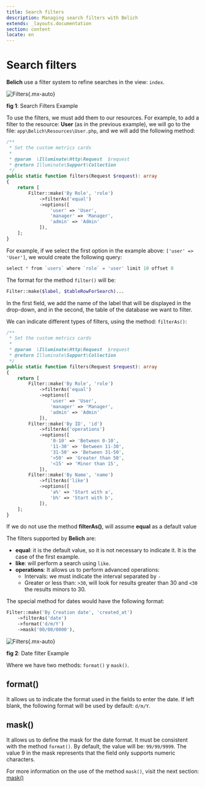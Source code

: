 ```yaml
---
title: Search filters
description: Managing search filters with Belich
extends: _layouts.documentation
section: content
locate: en
---
```


# Search filters

**Belich** use a filter system to refine searches in the view: `index`.

![Filters](../../../assets/images/filters.jpg){.mx-auto}
<div id="legend"><b>fig 1</b>: Search Filters Example</div>

To use the filters, we must add them to our resources. For example, to add a filter to the resource: **User** (as in the previous example), we will go to the file: `app\Belich\Resources\User.php`, and we will add the following method:

```php
/**
 * Set the custom metrics cards
 *
 * @param  \Illuminate\Http\Request  $request
 * @return Illuminate\Support\Collection
 */
public static function filters(Request $request): array
{
    return [
        Filter::make('By Role', 'role')
            ->filterAs('equal')
            ->options([
                'user' => 'User',
                'manager' => 'Manager',
                'admin' => 'Admin'
            ]),
    ];
}
```

For example, if we select the first option in the example above: `['user' => 'User']`, we would create the following query: 

```php 
select * from `users` where `role` = 'user' limit 10 offset 0
```

The format for the method `filter()` will be:

```php 
Filter::make($label, $tableRowForSearch)...
```

In the first field, we add the name of the label that will be displayed in the drop-down, and in the second, the table of the database we want to filter.

We can indicate different types of filters, using the method: `filterAs()`:

```php
/**
 * Set the custom metrics cards
 *
 * @param  \Illuminate\Http\Request  $request
 * @return Illuminate\Support\Collection
 */
public static function filters(Request $request): array
{
    return [
        Filter::make('By Role', 'role')
            ->filterAs('equal')
            ->options([
                'user' => 'User',
                'manager' => 'Manager',
                'admin' => 'Admin'
            ]),
        Filter::make('By ID', 'id')
            ->filterAs('operations')
            ->options([
                '0-10' => 'Between 0-10',
                '11-30' => 'Between 11-30',
                '31-50' => 'Between 31-50',
                '>50' => 'Greater than 50',
                '<15' => 'Minor than 15',
            ]),
        Filter::make('By Name', 'name')
            ->filterAs('like')
            ->options([
                'a%' => 'Start with a',
                'b%' => 'Start with b',
            ]),
    ];
}
```

<div class="alert info">If we do not use the method <strong>filterAs()</strong>, will assume <strong>equal</strong> as a default value</div>

The filters supported by **Belich** are:

- **equal**: it is the default value, so it is not necessary to indicate it. It is the case of the first example.
- **like**: will perform a search using `like`.
- **operations**: It allows us to perform advanced operations: 
    + Intervals: we must indicate the interval separated by `-` 
    + Greater or less than: `>30`, will look for results greater than 30 and `<30` the results minors to 30.

The special method for dates would have the following format:

```php
Filter::make('By Creation date', 'created_at')
    ->filterAs('date')
    ->format('d/m/Y')
    ->mask('00/00/0000'),
```

![Filters](../../../assets/images/filters-date.jpg){.mx-auto}
<div id="legend"><b>fig 2</b>: Date filter Example</div>

Where we have two methods: `format()` y `mask()`.

## format()

It allows us to indicate the format used in the fields to enter the date. If left blank, the following format will be used by default: `d/m/Y`.

## mask()

It allows us to define the mask for the date format. It must be consistent with the method `format()`. By default, the value will be: `99/99/9999`. The value 9 in the mask represents that the field only supports numeric characters. 

For more information on the use of the method `mask()`, visit the next section: [mask()](../fields/patterns)

